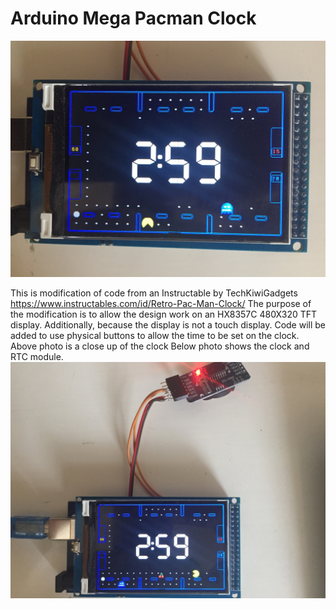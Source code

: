 # Arduino Mega Pacman Clock

![Client Photo](https://github.com/bonnette/Pac_Clock/blob/master/pac_clock.jpg)

This is modification of code from an Instructable by TechKiwiGadgets https://www.instructables.com/id/Retro-Pac-Man-Clock/
The purpose of the modification is to allow the design work on an HX8357C 480X320 TFT display.
Additionally, because the display is not a touch display. Code will be added to use physical buttons to allow the time to be set on the clock.
Above photo is a close up of the clock
Below photo shows the clock and RTC module.
![Client Photo](https://github.com/bonnette/Pac_Clock/blob/master/pac_clock_rtc.jpg)
